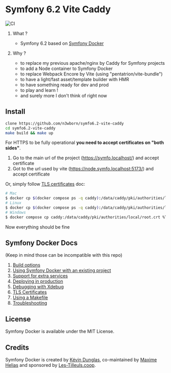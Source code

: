 # Symfony 6.2 Vite Caddy

![CI](https://github.com/n3wborn/symfo6.2-vite-caddy/workflows/CI/badge.svg)

1. What ?

    - Symfony 6.2 based on [Symfony Docker](https://github.com/dunglas/symfony-docker)

2. Why ?

    - to replace my previous apache/nginx by Caddy for Symfony projects
    - to add a Node container to Symfony Docker
    - to replace Webpack Encore by Vite (using "pentatrion/vite-bundle")
    - to have a light/fast asset/template builder with HMR
    - to have something ready for dev and prod
    - to play and learn !
    - and surely more I don't think of right now

## Install

```sh
clone https://github.com/n3wborn/symfo6.2-vite-caddy
cd symfo6.2-vite-caddy
make build && make up
```

For HTTPS to be fully operational **you need to accept certificates on "both sides"**.

1. Go to the main url of the project (https://symfo.localhost/) and accept certificate
2. Got to the url used by vite (https://node.symfo.localhost:5173/) and accept certificate

Or, simply follow [TLS certificates](docs/tls.md) doc:

```bash
# Mac
$ docker cp $(docker compose ps -q caddy):/data/caddy/pki/authorities/local/root.crt /tmp/root.crt && sudo security add-trusted-cert -d -r trustRoot -k /Library/Keychains/System.keychain /tmp/root.crt
# Linux
$ docker cp $(docker compose ps -q caddy):/data/caddy/pki/authorities/local/root.crt /usr/local/share/ca-certificates/root.crt && sudo update-ca-certificates
# Windows
$ docker compose cp caddy:/data/caddy/pki/authorities/local/root.crt %TEMP%/root.crt && certutil -addstore -f "ROOT" %TEMP%/root.crt
```

Now everything should be fine

## Symfony Docker Docs

(Keep in mind those can be incompatible with this repo)

1. [Build options](docs/build.md)
2. [Using Symfony Docker with an existing project](docs/existing-project.md)
3. [Support for extra services](docs/extra-services.md)
4. [Deploying in production](docs/production.md)
5. [Debugging with Xdebug](docs/xdebug.md)
6. [TLS Certificates](docs/tls.md)
7. [Using a Makefile](docs/makefile.md)
8. [Troubleshooting](docs/troubleshooting.md)

## License

Symfony Docker is available under the MIT License.

## Credits

Symfony Docker is created by [Kévin Dunglas](https://dunglas.fr), co-maintained by [Maxime Helias](https://twitter.com/maxhelias) and sponsored by [Les-Tilleuls.coop](https://les-tilleuls.coop).
